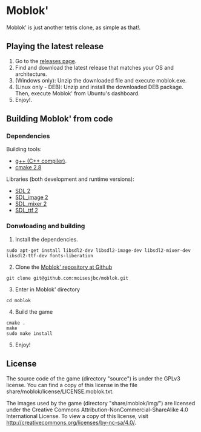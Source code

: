 # Moblok'
Moblok' is just another tetris clone, as simple as that!.

## Playing the latest release

1. Go to the [releases page](https://github.com/Neodivert/moblok/releases).
2. Find and download the latest release that matches your OS and architecture.
3. (Windows only): Unzip the downloaded file and execute moblok.exe.
3. (Linux only - DEB): Unzip and install the downloaded DEB package. Then, execute Moblok' from Ubuntu's dashboard.
4. Enjoy!.

## Building Moblok' from code

### Dependencies

Building tools:
- [g++ (C++ compiler)](http://gcc.gnu.org/).
- [cmake 2.8](http://www.cmake.org/)

Libraries (both development and runtime versions):
- [SDL 2](http://www.libsdl.org/)
- [SDL_image 2](http://www.libsdl.org/projects/SDL_image/)
- [SDL_mixer 2](http://www.libsdl.org/projects/SDL_mixer/)
- [SDL_ttf 2](http://www.libsdl.org/projects/SDL_ttf/)

### Donwloading and building

1. Install the dependencies.

 ```
 sudo apt-get install libsdl2-dev libsdl2-image-dev libsdl2-mixer-dev libsdl2-ttf-dev fonts-liberation
 ```

2. Clone the [Moblok' repository at Github](https://github.com/Neodivert/moblok/)

 ```
 git clone git@github.com:moisesjbc/moblok.git
 ```

3. Enter in Moblok' directory

 ```
 cd moblok
 ```

4. Build the game

 ```
 cmake .
 make
 sudo make install
 ```

5. Enjoy!

## License

The source code of the game (directory "source") is under the GPLv3 license. You can find a copy of this license in the file share/moblok/license/LICENSE.moblok.txt.

The images used by the game (directory "share/moblok/img/") are licensed under the Creative Commons Attribution-NonCommercial-ShareAlike 4.0 International License. To view a copy of this license, visit http://creativecommons.org/licenses/by-nc-sa/4.0/.
